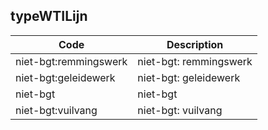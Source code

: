 ## typeWTILijn				
				
|	Code	|	Description	|
|	---	|	---	|
|	niet-bgt:remmingswerk	|	niet-bgt: remmingswerk	|
|	niet-bgt:geleidewerk	|	niet-bgt: geleidewerk	|
|	niet-bgt	|	niet-bgt	|
|	niet-bgt:vuilvang	|	niet-bgt: vuilvang	|
